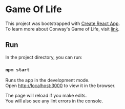 # Game Of Life

This project was bootstrapped with [Create React App](https://github.com/facebook/create-react-app). \
To learn more about Conway's Game of Life, visit [link](https://en.wikipedia.org/wiki/Conway%27s_Game_of_Life).

## Run

In the project directory, you can run:

### `npm start`

Runs the app in the development mode.\
Open [http://localhost:3000](http://localhost:3000) to view it in the browser.

The page will reload if you make edits.\
You will also see any lint errors in the console.
